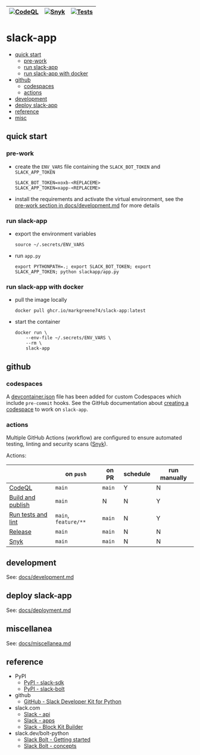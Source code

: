| [![CodeQL](https://github.com/markgreene74/slack-app/actions/workflows/codeql.yml/badge.svg)](https://github.com/markgreene74/slack-app/actions/workflows/codeql.yml) | [![Snyk](https://github.com/markgreene74/slack-app/actions/workflows/snyk.yml/badge.svg)](https://github.com/markgreene74/slack-app/actions/workflows/snyk.yml) | [![Tests](https://github.com/markgreene74/slack-app/actions/workflows/python-run-tests.yml/badge.svg)](https://github.com/markgreene74/slack-app/actions/workflows/python-run-tests.yml) |
| --- | --- | --- |

# slack-app

- [quick start](#quick-start)
  - [pre-work](#pre-work)
  - [run slack-app](#run-slack-app)
  - [run slack-app with docker](#run-slack-app-with-docker)
- [github](#github)
  - [codespaces](#codespaces)
  - [actions](#actions)
- [development](#development)
- [deploy slack-app](#deploy-slack-app)
- [reference](#reference)
- [misc](#misc)

## quick start

### pre-work

- create the `ENV_VARS` file containing the `SLACK_BOT_TOKEN` and  `SLACK_APP_TOKEN`
    ```
    SLACK_BOT_TOKEN=xoxb-<REPLACEME>
    SLACK_APP_TOKEN=xapp-<REPLACEME>
    ```
- install the requirements and activate the virtual environment, see the [pre-work section in docs/development.md](docs/development.md#pre-work) for more details

### run slack-app

- export the environment variables
    ```shell
    source ~/.secrets/ENV_VARS
    ```
- run `app.py`
    ```shell
    export PYTHONPATH=.; export SLACK_BOT_TOKEN; export SLACK_APP_TOKEN; python slackapp/app.py
    ```

### run slack-app with docker

- pull the image locally
    ```shell
    docker pull ghcr.io/markgreene74/slack-app:latest
    ```
- start the container
    ```shell
    docker run \
        --env-file ~/.secrets/ENV_VARS \
        --rm \
        slack-app
    ```

## github

### codespaces

A [devcontainer.json](.devcontainer/devcontainer.json) file has been added for custom Codespaces which include `pre-commit` hooks. See the GitHub documentation about [creating a codespace](https://docs.github.com/en/codespaces/developing-in-codespaces/creating-a-codespace-for-a-repository#creating-a-codespace-for-a-repository) to work on `slack-app`.

### actions

Multiple GitHub Actions (workflow) are configured to ensure automated testing, linting and security scans ([Snyk](https://snyk.io/)).

Actions:

|                                                              | on `push`            | on PR  | schedule | run manually |
|--------------------------------------------------------------|----------------------|--------|----------|--------------|
| [CodeQL](.github/workflows/codeql.yml)                       | `main`               | `main` | Y        | N            |
| [Build and publish](.github/workflows/docker-publish.yml)    | `main`               | N      | N        | Y            |
| [Run tests and lint](.github/workflows/python-run-tests.yml) | `main`, `feature/**` | `main` | N        | Y            |
| [Release](.github/workflows/release.yml)                     | `main`               | `main` | N        | N            |
| [Snyk](.github/workflows/snyk.yml)                           | `main`               | `main` | N        | N            |

## development

See: [docs/development.md](docs/development.md)

## deploy slack-app

See: [docs/deployment.md](docs/deployment.md)

## miscellanea

See: [docs/miscellanea.md](docs/miscellanea.md)

## reference

- PyPI
  - [PyPI - slack-sdk](https://pypi.org/project/slack-sdk/)
  - [PyPI - slack-bolt](https://pypi.org/project/slack-bolt/)
- github
  - [GitHub - Slack Developer Kit for Python](https://github.com/slackapi/python-slack-sdk)
- slack.com
  - [Slack - api](https://api.slack.com/)
  - [Slack - apps](https://api.slack.com/apps)
  - [Slack - Block Kit Builder](https://app.slack.com/block-kit-builder)
- slack.dev/bolt-python
  - [Slack Bolt - Getting started](https://slack.dev/bolt-python/tutorial/getting-started)
  - [Slack Bolt - concepts](https://slack.dev/bolt-python/concepts)
